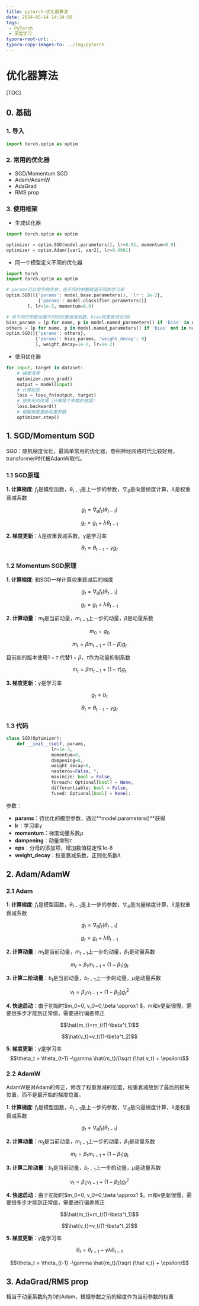```yaml
---
title: pytorch-优化器算法
date: 2024-05-14 14:24:00
tags:
 - PyTorch
 - 深度学习
typora-root-url: ..
typora-copy-images-to: ../img/pytorch
---
```


# 优化器算法



[TOC]

## 0. 基础

### 1. 导入

```python
import torch.optim as optim
```

### 2. 常用的优化器

+ SGD/Momentum SGD
+ Adam/AdamW
+ AdaGrad
+ RMS prop

<!--more-->



### 3. 使用框架

+ 生成优化器

```python
import torch.optim as optim

optimizer = optim.SGD(model.parameters(), lr=0.01, momentum=0.9)
optimizer = optim.Adam([var1, var2], lr=0.0001)
```

+ 同一个模型定义不同的优化器

```python
import torch
import torch.optim as optim

# params可以用字典传参，给不同的参数赋值不同的学习率
optim.SGD([{'params': model.base.parameters(), 'lr': 1e-2},
            {'params': model.classifier.parameters()}
        ], lr=1e-3, momentum=0.9)

# 给不同的参数设置不同的权重衰减系数，bias权重衰减设为0
bias_params = [p for name, p in model.named_parameters() if 'bias' in name]
others = [p for name, p in model.named_parameters() if 'bias' not in name]
optim.SGD([{'params': others},
           {'params': bias_params, 'weight_decay': 0}
           ], weight_decay=1e-2, lr=1e-2)
```



+ 使用优化器

```python
for input, target in dataset:
    # 梯度清零
    optimizer.zero_grad()
    output = model(input)
    # 计算损失
    loss = loss_fn(output, target)
    # 损失反向传播（计算每个参数的梯度）
    loss.backward()
    # 根据梯度更新权重参数
    optimizer.step()
```



## 1. SGD/Momentum SGD

SGD：随机梯度优化，最简单常用的优化器，卷积神经网络时代比较好用，transformer时代被AdamW取代。

### 1.1 SGD原理

**1. 计算梯度**:  $f_t$是模型函数，$θ_{t-1}$是上一步的参数，$\nabla_θ$是向量梯度计算，$\lambda$是权重衰减系数

$$g_t=\nabla_θ f_t (θ_{t-1})$$

$$g_t=g_t + \lambda θ_{t-1} $$

**2. 梯度更新**：$\lambda$是权重衰减系数，$\gamma$是学习率


$$\theta_t = \theta_{t-1} -\gamma g_t $$

### 1.2 Momentum SGD原理

**1. 计算梯度**: 和SGD一样计算权重衰减后的梯度

$$g_t=\nabla_θ f_t (θ_{t-1})$$

$$g_t=g_t + \lambda θ_{t-1} $$

**2. 计算动量**：$m_t$是当前动量，$m_{t-1}$上一步的动量，$\beta$是动量系数

$$m_0 = g_0$$

$$m_t = \beta m_{t-1} + (1-\beta)g_t $$

目前新的版本使用$1- \tau$ 代替$1- \beta$，$\tau$作为动量抑制系数

$$m_t = \beta m_{t-1} + (1-\tau)g_t $$

**3. 梯度更新**：$\gamma$是学习率

$$g_t = b_t$$

$$\theta_t = \theta_{t-1} -\gamma g_t $$

### 1.3 代码

```python
class SGD(Optimizer):
    def __init__(self, params, 
                 lr=1e-3, 
                 momentum=0, 
                 dampening=0,
                 weight_decay=0, 
                 nesterov=False, *, 
                 maximize: bool = False, 
                 foreach: Optional[bool] = None,
                 differentiable: bool = False, 
                 fused: Optional[bool] = None):
```

参数：

* **params**：待优化的模型参数，通过**model.parameters()**获得
* **lr**：学习率$\gamma$
* **momentum**：梯度动量系数$\mu$
* **dampening**：动量抑制$\tau$
* **eps**：分母的添加项，增加数值稳定性1e-8
* **weight_decay**：权重衰减系数，正则化系数$\lambda$

## 2. Adam/AdamW

### 2.1 Adam

**1. 计算梯度**:  $f_t$是模型函数，$θ_{t-1}$是上一步的参数，$\nabla_θ$是向量梯度计算，$\lambda$是权重衰减系数

$$g_t=\nabla_θ f_t (θ_{t-1})$$

$$g_t=g_t + \lambda θ_{t-1}$$

**2. 计算动量**：$m_t$是当前动量，$m_{t-1}$上一步的动量，$\beta_1$是动量系数

$$m_t = \beta_1 m_{t-1} + (1-\beta_1)g_t $$

**3. 计算二阶动量**：$b_t$是当前动量，$b_{t-1}$上一步的动量，$\mu$是动量系数

$$v_t = \beta_2 v_{t-1} + (1-\beta_2)g^2_t $$

**4. 快速启动**：由于初始时$m_0=0, v_0=0,\beta \approx1 $，m和v更新很慢，需要很多步才能到正常值，需要进行偏差修正

$$\hat{m_t}=m_t/(1-\beta^t_1)$$

$$\hat{v_t}=v_t/(1-\beta^t_2)$$

**5. 梯度更新**：$\gamma$是学习率
$$\theta_t = \theta_{t-1} -\gamma \hat{m_t}/(\sqrt {\hat v_t} + \epsilon)$$

### 2.2 AdamW

AdamW是对Adam的修正，修改了权重衰减的位置，权重衰减放到了最后的损失位置，而不是最开始的梯度位置。

**1. 计算梯度**:  $f_t$是模型函数，$θ_{t-1}$是上一步的参数，$\nabla_θ$是向量梯度计算，$\lambda$是权重衰减系数

$$g_t=\nabla_θ f_t (θ_{t-1})$$

**2. 计算动量**：$m_t$是当前动量，$m_{t-1}$上一步的动量，$\beta_1$是动量系数

$$m_t = \beta_1 m_{t-1} + (1-\beta_1)g_t $$

**3. 计算二阶动量**：$b_t$是当前动量，$b_{t-1}$上一步的动量，$\mu$是动量系数

$$v_t = \beta_2 v_{t-1} + (1-\beta_2)g^2_t $$

**4. 快速启动**：由于初始时$m_0=0, v_0=0,\beta \approx1 $，m和v更新很慢，需要很多步才能到正常值，需要进行偏差修正

$$\hat{m_t}=m_t/(1-\beta^t_1)$$

$$\hat{v_t}=v_t/(1-\beta^t_2)$$

**5. 梯度更新**：$\gamma$是学习率

$$\theta_t=\theta_{t-1} - \gamma\lambda θ_{t-1}$$

$$\theta_t = \theta_{t-1} -\gamma \hat{m_t}/(\sqrt {\hat v_t} + \epsilon)$$



## 3. AdaGrad/RMS prop

相当于动量系数$\beta_1$为0的Adam，根据参数之前的梯度作为当前参数的权重

